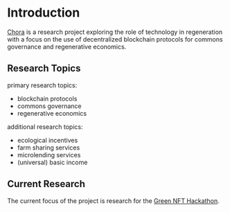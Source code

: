 # Introduction

[Chora](https://chora.io/) is a research project exploring the role of technology in regeneration with a focus on the use of decentralized blockchain protocols for commons governance and regenerative economics.

## Research Topics

primary research topics:

- blockchain protocols
- commons governance
- regenerative economics

additional research topics:

- ecological incentives
- farm sharing services
- microlending services
- (universal) basic income

## Current Research

The current focus of the project is research for the [Green NFT Hackathon](https://gitcoin.co/hackathon/green-nft/onboard).
